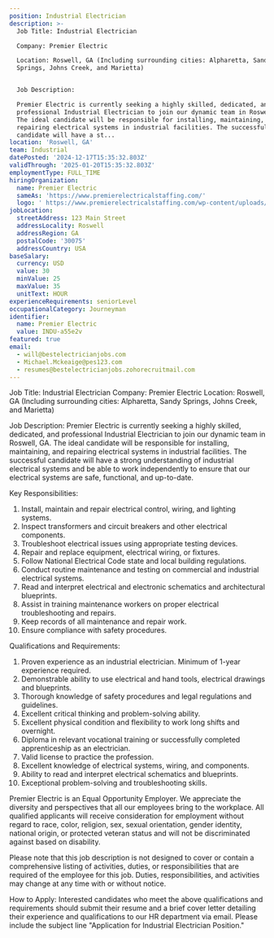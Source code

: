 ```yaml
---
position: Industrial Electrician
description: >-
  Job Title: Industrial Electrician

  Company: Premier Electric

  Location: Roswell, GA (Including surrounding cities: Alpharetta, Sandy
  Springs, Johns Creek, and Marietta)


  Job Description:

  Premier Electric is currently seeking a highly skilled, dedicated, and
  professional Industrial Electrician to join our dynamic team in Roswell, GA.
  The ideal candidate will be responsible for installing, maintaining, and
  repairing electrical systems in industrial facilities. The successful
  candidate will have a st...
location: 'Roswell, GA'
team: Industrial
datePosted: '2024-12-17T15:35:32.803Z'
validThrough: '2025-01-20T15:35:32.803Z'
employmentType: FULL_TIME
hiringOrganization:
  name: Premier Electric
  sameAs: 'https://www.premierelectricalstaffing.com/'
  logo: ' https://www.premierelectricalstaffing.com/wp-content/uploads/2020/05/Premier-Electrical-Staffing-logo.png'
jobLocation:
  streetAddress: 123 Main Street
  addressLocality: Roswell
  addressRegion: GA
  postalCode: '30075'
  addressCountry: USA
baseSalary:
  currency: USD
  value: 30
  minValue: 25
  maxValue: 35
  unitText: HOUR
experienceRequirements: seniorLevel
occupationalCategory: Journeyman
identifier:
  name: Premier Electric
  value: INDU-a55e2v
featured: true
email:
  - will@bestelectricianjobs.com
  - Michael.Mckeaige@pes123.com
  - resumes@bestelectricianjobs.zohorecruitmail.com
---
```




Job Title: Industrial Electrician
Company: Premier Electric
Location: Roswell, GA (Including surrounding cities: Alpharetta, Sandy Springs, Johns Creek, and Marietta)

Job Description:
Premier Electric is currently seeking a highly skilled, dedicated, and professional Industrial Electrician to join our dynamic team in Roswell, GA. The ideal candidate will be responsible for installing, maintaining, and repairing electrical systems in industrial facilities. The successful candidate will have a strong understanding of industrial electrical systems and be able to work independently to ensure that our electrical systems are safe, functional, and up-to-date.

Key Responsibilities:
1. Install, maintain and repair electrical control, wiring, and lighting systems.
2. Inspect transformers and circuit breakers and other electrical components.
3. Troubleshoot electrical issues using appropriate testing devices.
4. Repair and replace equipment, electrical wiring, or fixtures.
5. Follow National Electrical Code state and local building regulations.
6. Conduct routine maintenance and testing on commercial and industrial electrical systems.
7. Read and interpret electrical and electronic schematics and architectural blueprints.
8. Assist in training maintenance workers on proper electrical troubleshooting and repairs.
9. Keep records of all maintenance and repair work.
10. Ensure compliance with safety procedures.

Qualifications and Requirements:
1. Proven experience as an industrial electrician. Minimum of 1-year experience required.
2. Demonstrable ability to use electrical and hand tools, electrical drawings and blueprints.
3. Thorough knowledge of safety procedures and legal regulations and guidelines.
4. Excellent critical thinking and problem-solving ability.
5. Excellent physical condition and flexibility to work long shifts and overnight.
6. Diploma in relevant vocational training or successfully completed apprenticeship as an electrician.
7. Valid license to practice the profession.
8. Excellent knowledge of electrical systems, wiring, and components.
9. Ability to read and interpret electrical schematics and blueprints.
10. Exceptional problem-solving and troubleshooting skills.

Premier Electric is an Equal Opportunity Employer. We appreciate the diversity and perspectives that all our employees bring to the workplace. All qualified applicants will receive consideration for employment without regard to race, color, religion, sex, sexual orientation, gender identity, national origin, or protected veteran status and will not be discriminated against based on disability.

Please note that this job description is not designed to cover or contain a comprehensive listing of activities, duties, or responsibilities that are required of the employee for this job. Duties, responsibilities, and activities may change at any time with or without notice. 

How to Apply:
Interested candidates who meet the above qualifications and requirements should submit their resume and a brief cover letter detailing their experience and qualifications to our HR department via email. Please include the subject line "Application for Industrial Electrician Position."
